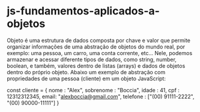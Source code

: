 # js-fundamentos-aplicados-a-objetos
Objeto é uma estrutura de dados composta por chave e valor que permite organizar informações de uma abstração de objetos do mundo real, por exemplo: uma pessoa, um carro, uma conta corrente, etc... 
Nele, podemos armazenar e acessar diferente tipos de dados, como string, number, boolean, e também, valores dentro de listas (arrays) e dados de objetos dentro do próprio objeto.
Abaixo um exemplo de abstração com propriedades de uma pessoa (cliente) em um objeto JavaScript:

const cliente = {
    nome : "Alex",
    sobrenome : "Boccia",
    idade : 41,
    cpf : 12312312345,
    email: "alexboccia@gmail.com",
    telefone : ["(00) 91111-2222", "(00) 90000-11111"]
}
